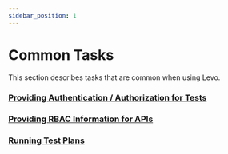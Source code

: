 ```yaml
---
sidebar_position: 1
---
```


# Common Tasks
This section describes tasks that are common when using Levo.

### [Providing Authentication / Authorization for Tests](/security-testing/common-tasks/authn-authz)

### [Providing RBAC Information for APIs](/security-testing/common-tasks/api-rbac)

### [Running Test Plans](./running-test-plans/running-test-plans.md)